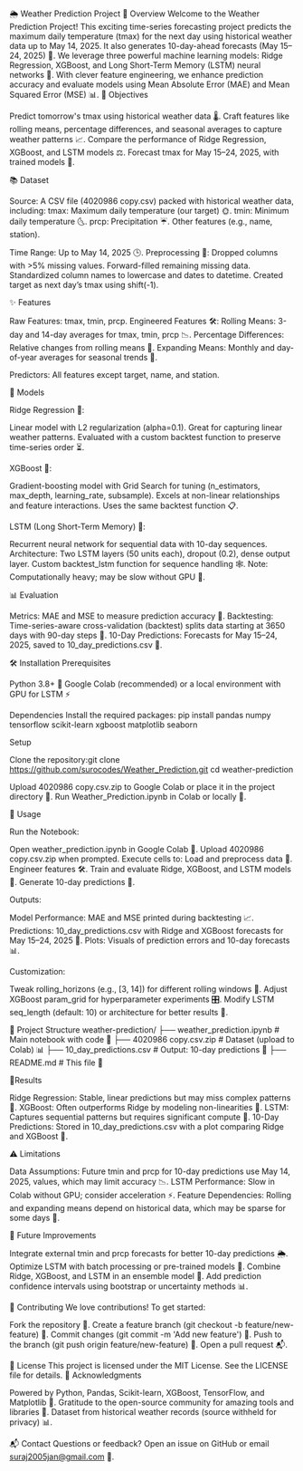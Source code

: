 🌦️ Weather Prediction Project
🌟 Overview
Welcome to the Weather Prediction Project! This exciting time-series forecasting project predicts the maximum daily temperature (tmax) for the next day using historical weather data up to May 14, 2025. It also generates 10-day-ahead forecasts (May 15–24, 2025) 📅. We leverage three powerful machine learning models: Ridge Regression, XGBoost, and Long Short-Term Memory (LSTM) neural networks 🧠. With clever feature engineering, we enhance prediction accuracy and evaluate models using Mean Absolute Error (MAE) and Mean Squared Error (MSE) 📊.
🎯 Objectives

Predict tomorrow's tmax using historical weather data 🌡️.
Craft features like rolling means, percentage differences, and seasonal averages to capture weather patterns 📈.
Compare the performance of Ridge Regression, XGBoost, and LSTM models ⚖️.
Forecast tmax for May 15–24, 2025, with trained models 🚀.

📚 Dataset

Source: A CSV file (4020986 copy.csv) packed with historical weather data, including:
tmax: Maximum daily temperature (our target) 🌞.
tmin: Minimum daily temperature 🌜.
prcp: Precipitation ☔.
Other features (e.g., name, station).


Time Range: Up to May 14, 2025 🕒.
Preprocessing 🧹:
Dropped columns with >5% missing values.
Forward-filled remaining missing data.
Standardized column names to lowercase and dates to datetime.
Created target as next day’s tmax using shift(-1).



✨ Features

Raw Features: tmax, tmin, prcp.
Engineered Features 🛠️:
Rolling Means: 3-day and 14-day averages for tmax, tmin, prcp 📉.
Percentage Differences: Relative changes from rolling means 📏.
Expanding Means: Monthly and day-of-year averages for seasonal trends 🌸.


Predictors: All features except target, name, and station.

🤖 Models

Ridge Regression 🧮:

Linear model with L2 regularization (alpha=0.1).
Great for capturing linear weather patterns.
Evaluated with a custom backtest function to preserve time-series order ⏳.


XGBoost 🌳:

Gradient-boosting model with Grid Search for tuning (n_estimators, max_depth, learning_rate, subsample).
Excels at non-linear relationships and feature interactions.
Uses the same backtest function 📋.


LSTM (Long Short-Term Memory) 🧬:

Recurrent neural network for sequential data with 10-day sequences.
Architecture: Two LSTM layers (50 units each), dropout (0.2), dense output layer.
Custom backtest_lstm function for sequence handling 🕸️.
Note: Computationally heavy; may be slow without GPU 🐢.



📊 Evaluation

Metrics: MAE and MSE to measure prediction accuracy 🎯.
Backtesting: Time-series-aware cross-validation (backtest) splits data starting at 3650 days with 90-day steps 🔄.
10-Day Predictions: Forecasts for May 15–24, 2025, saved to 10_day_predictions.csv 📅.

🛠️ Installation
Prerequisites

Python 3.8+ 🐍
Google Colab (recommended) or a local environment with GPU for LSTM ⚡

Dependencies
Install the required packages:
pip install pandas numpy tensorflow scikit-learn xgboost matplotlib seaborn

Setup

Clone the repository:git clone https://github.com/surocodes/Weather_Prediction.git
cd weather-prediction


Upload 4020986 copy.csv.zip to Google Colab or place it in the project directory 📂.
Run Weather_Prediction.ipynb in Colab or locally 🚀.

🚀 Usage

Run the Notebook:

Open weather_prediction.ipynb in Google Colab 📓.
Upload 4020986 copy.csv.zip when prompted.
Execute cells to:
Load and preprocess data 🧹.
Engineer features 🛠️.
Train and evaluate Ridge, XGBoost, and LSTM models 🤖.
Generate 10-day predictions 📅.




Outputs:

Model Performance: MAE and MSE printed during backtesting 📈.
Predictions: 10_day_predictions.csv with Ridge and XGBoost forecasts for May 15–24, 2025 📜.
Plots: Visuals of prediction errors and 10-day forecasts 📊.


Customization:

Tweak rolling_horizons (e.g., [3, 14]) for different rolling windows 🔧.
Adjust XGBoost param_grid for hyperparameter experiments 🎛️.
Modify LSTM seq_length (default: 10) or architecture for better results 🧪.



📁 Project Structure
weather-prediction/
├── weather_prediction.ipynb  # Main notebook with code 📓
├── 4020986 copy.csv.zip     # Dataset (upload to Colab) 📊
├── 10_day_predictions.csv   # Output: 10-day predictions 📜
├── README.md                # This file 📄

🤩Results

Ridge Regression: Stable, linear predictions but may miss complex patterns 🧮.
XGBoost: Often outperforms Ridge by modeling non-linearities 🌳.
LSTM: Captures sequential patterns but requires significant compute 🧬.
10-Day Predictions: Stored in 10_day_predictions.csv with a plot comparing Ridge and XGBoost 📅.

⚠️ Limitations

Data Assumptions: Future tmin and prcp for 10-day predictions use May 14, 2025, values, which may limit accuracy 📉.
LSTM Performance: Slow in Colab without GPU; consider acceleration ⚡.
Feature Dependencies: Rolling and expanding means depend on historical data, which may be sparse for some days 📅.

🔮 Future Improvements

Integrate external tmin and prcp forecasts for better 10-day predictions 🌦️.
Optimize LSTM with batch processing or pre-trained models 🧠.
Combine Ridge, XGBoost, and LSTM in an ensemble model 🤝.
Add prediction confidence intervals using bootstrap or uncertainty methods 📊.

🤝 Contributing
We love contributions! To get started:

Fork the repository 🍴.
Create a feature branch (git checkout -b feature/new-feature) 🌿.
Commit changes (git commit -m 'Add new feature') 💾.
Push to the branch (git push origin feature/new-feature) 🚀.
Open a pull request 📬.

📜 License
This project is licensed under the MIT License. See the LICENSE file for details.
🙌 Acknowledgments

Powered by Python, Pandas, Scikit-learn, XGBoost, TensorFlow, and Matplotlib 🐍.
Gratitude to the open-source community for amazing tools and libraries 🌟.
Dataset from historical weather records (source withheld for privacy) 📊.

📬 Contact
Questions or feedback? Open an issue on GitHub or email suraj2005jan@gmail.com 📧.


